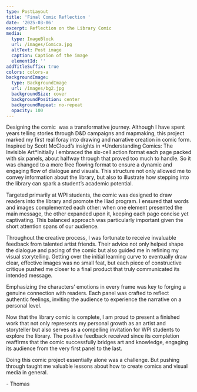 ```yaml
---
type: PostLayout
title: 'Final Comic Reflection '
date: '2025-03-06'
excerpt: Reflection on the Library Comic
media:
  type: ImageBlock
  url: /images/Comica.jpg
  altText: Post image
  caption: Caption of the image
  elementId: ''
addTitleSuffix: true
colors: colors-a
backgroundImage:
  type: BackgroundImage
  url: /images/bg2.jpg
  backgroundSize: cover
  backgroundPosition: center
  backgroundRepeat: no-repeat
  opacity: 100
---
```

Designing the comic  was a transformative journey. Although I have spent years telling stories through D\&D campaigns and mapmaking, this project marked my first real foray into drawing and narrative creation in comic form. Inspired by Scott McCloud’s insights in \*Understanding Comics: The Invisible Art\*Initially I embraced the six-cell action format each page packed with six panels, about halfway through that proved too much to handle. So it was changed to a more free flowing format to ensure a dynamic and engaging flow of dialogue and visuals. This structure not only allowed me to convey information about the library, but also to illustrate how stepping into the library can spark a student’s academic potential.

Targeted primarily at WPI students, the comic was designed to draw readers into the library and promote the Iliad program. I ensured that words and images complemented each other: when one element presented the main message, the other expanded upon it, keeping each page concise yet captivating. This balanced approach was particularly important given the short attention spans of our audience.

Throughout the creative process, I was fortunate to receive invaluable feedback from talented artist friends. Their advice not only helped shape the dialogue and pacing of the comic but also guided me in refining my visual storytelling. Getting over the initial learning curve to eventually draw clear, effective images was no small feat, but each piece of constructive critique pushed me closer to a final product that truly communicated its intended message.

Emphasizing the characters’ emotions in every frame was key to forging a genuine connection with readers. Each panel was crafted to reflect authentic feelings, inviting the audience to experience the narrative on a personal level.

Now that the library comic is complete, I am proud to present a finished work that not only represents my personal growth as an artist and storyteller but also serves as a compelling invitation for WPI students to explore the library. The positive feedback received since its completion reaffirms that the comic successfully bridges art and knowledge, engaging its audience from the very first panel to the last.

Doing this comic project essentially alone was a challenge. But pushing through taught me valuable lessons about how to create comics and visual media in general.

\- Thomas

